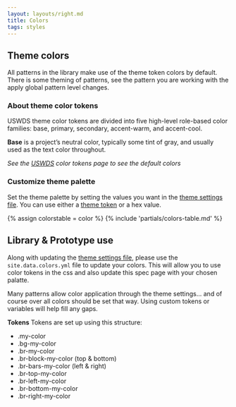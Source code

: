 ```yaml
---
layout: layouts/right.md
title: Colors
tags: styles
---
```


## Theme colors
All patterns in the library make use of the theme token colors by default. There is some theming of patterns, see the pattern you are working with the apply global pattern level changes. 

### About theme color tokens
USWDS theme color tokens are divided into five high-level role-based color families: base, primary, secondary, accent-warm, and accent-cool.

**Base** is a project’s neutral color, typically some tint of gray, and usually used as the text color throughout.

_See the [USWDS](https://designsystem.digital.gov/design-tokens/color/theme-tokens/#about-theme-color-tokens) color tokens page to see the default colors_

### Customize theme palette
Set the theme palette by setting the values you want in the [theme settings file](/docs/themesettings). You can use either a [theme token](https://designsystem.digital.gov/design-tokens/color/system-tokens/#using-color-tokens-2) or a hex value.

{% assign colorstable = color %}
{% include 'partials/colors-table.md' %}


## Library & Prototype use
Along with updating the [theme settings file](/docs/themesettings), please use the `site.data.colors.yml` file to update your colors. This will allow you to use color tokens in the css and also update this spec page with your chosen palatte.

Many patterns allow color application through the theme settings... and of course over all colors should be set that way. Using custom tokens or variables will help fill any gaps.

**Tokens**
Tokens are set up using this structure:
- .my-color
- .bg-my-color
- .br-my-color
- .br-block-my-color (top & bottom)
- .br-bars-my-color (left & right)
- .br-top-my-color
- .br-left-my-color
- .br-bottom-my-color
- .br-right-my-color